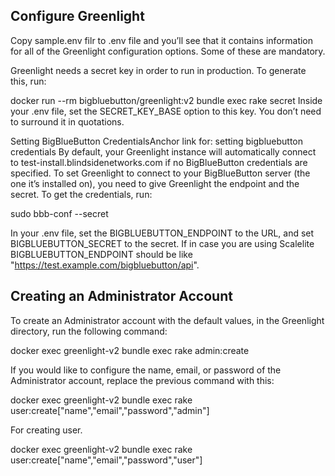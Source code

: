 <h2>Configure Greenlight</h2>
Copy sample.env filr to .env file and you’ll see that it contains information for all of the Greenlight configuration options. Some of these are mandatory.

Greenlight needs a secret key in order to run in production. To generate this, run:

docker run --rm bigbluebutton/greenlight:v2 bundle exec rake secret
Inside your .env file, set the SECRET_KEY_BASE option to this key. You don’t need to surround it in quotations.

Setting BigBlueButton CredentialsAnchor link for: setting bigbluebutton credentials
By default, your Greenlight instance will automatically connect to test-install.blindsidenetworks.com if no BigBlueButton credentials are specified. To set Greenlight to connect to your BigBlueButton server (the one it’s installed on), you need to give Greenlight the endpoint and the secret. To get the credentials, run:

sudo bbb-conf --secret

In your .env file, set the BIGBLUEBUTTON_ENDPOINT to the URL, and set BIGBLUEBUTTON_SECRET to the secret. If in case you are using Scalelite 
BIGBLUEBUTTON_ENDPOINT should be like "https://test.example.com/bigbluebutton/api".

<h2>Creating an Administrator Account</h2>
To create an Administrator account with the default values, in the Greenlight directory, run the following command:

docker exec greenlight-v2 bundle exec rake admin:create

If you would like to configure the name, email, or password of the Administrator account, replace the previous command with this:

docker exec greenlight-v2 bundle exec rake user:create["name","email","password","admin"]

For creating user. 

docker exec greenlight-v2 bundle exec rake user:create["name","email","password","user"]

